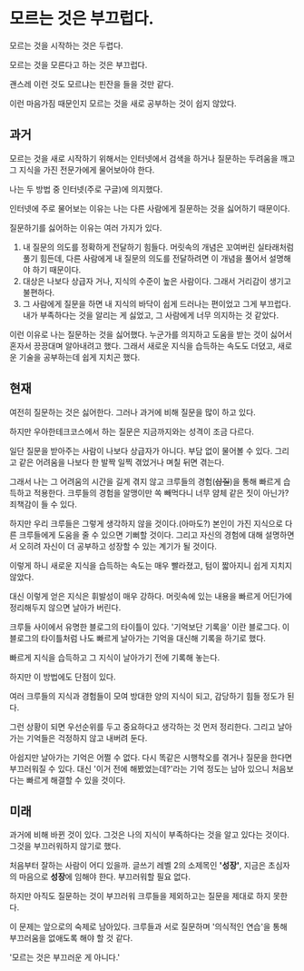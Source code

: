 # 모르는 것은 부끄럽다.

모르는 것을 시작하는 것은 두렵다. 

모르는 것을 모른다고 하는 것은 부끄럽다. 

괜스레 이런 것도 모르냐는 핀잔을 들을 것만 같다.

이런 마음가짐 때문인지 모르는 것을 새로 공부하는 것이 쉽지 않았다.

## 과거

모르는 것을 새로 시작하기 위해서는 인터넷에서 검색을 하거나 질문하는 두려움을 깨고 그 지식을 가진 전문가에게 물어보아야 한다.

나는 두 방법 중 인터넷(주로 구글)에 의지했다. 

인터넷에 주로 물어보는 이유는 나는 다른 사람에게 질문하는 것을 싫어하기 때문이다.

질문하기를 싫어하는 이유는 여러 가지가 있다.

1. 내 질문의 의도를 정확하게 전달하기 힘들다. 머릿속의 개념은 꼬여버린 실타래처럼 풀기 힘든데, 다른 사람에게 내 질문의 의도를 전달하려면 이 개념을 풀어서 설명해야 하기 때문이다.
2. 대상은 나보다 상급자 거나, 지식의 수준이 높은 사람이다. 그래서 거리감이 생기고 불편하다.
3. 그 사람에게 질문을 하면 내 지식의 바닥이 쉽게 드러나는 편이었고 그게 부끄럽다. 내가 부족하다는 것을 알리는 게 싫었고, 그 사람에게 너무 의지하는 것 같았다.

이런 이유로 나는 질문하는 것을 싫어했다. 누군가를 의지하고 도움을 받는 것이 싫어서 혼자서 끙끙대며 알아내려고 했다. 그래서 새로운 지식을 습득하는 속도도 더뎠고, 새로운 기술을 공부하는데 쉽게 지치곤 했다.

## 현재

여전히 질문하는 것은 싫어한다. 그러나 과거에 비해 질문을 많이 하고 있다.

하지만 우아한테크코스에서 하는 질문은 지금까지와는 성격이 조금 다르다.

일단 질문을 받아주는 사람이 나보다 상급자가 아니다. 부담 없이 물어볼 수 있다. 그리고 같은 어려움을 나보다 한 발짝 일찍 겪었거나 며칠 뒤면 겪는다.

그래서 나는 그 어려움의 시간을 길게 겪지 않고 크루들의 경험(~~삽질~~)을 통해 빠르게 습득하고 적용한다. 크루들의 경험을 알맹이만 쏙 빼먹다니 너무 얌체 같은 짓이 아닌가? 죄책감이 들 수 있다.

하지만 우리 크루들은 그렇게 생각하지 않을 것이다.(아마도?) 본인이 가진 지식으로 다른 크루들에게 도움을 줄 수 있으면 기뻐할 것이다. 그리고 자신의 경험에 대해 설명하면서 오히려 자신이 더 공부하고 성장할 수 있는 계기가 될 것이다.

이렇게 하니 새로운 지식을 습득하는 속도는 매우 빨라졌고, 텀이 짧아지니 쉽게 지치지 않았다. 

대신 이렇게 얻은 지식은 휘발성이 매우 강하다. 머릿속에 있는 내용을 빠르게 어딘가에 정리해두지 않으면 날아가 버린다.

크루들 사이에서 유명한 블로그의 타이틀이 있다. '기억보단 기록을' 이란 블로그다. 이 블로그의 타이틀처럼 나도 빠르게 날아가는 기억을 대신해 기록을 하기로 했다. 

빠르게 지식을 습득하고 그 지식이 날아가기 전에 기록해 놓는다. 

하지만 이 방법에도 단점이 있다. 

여러 크루들의 지식과 경험들이 모여 방대한 양의 지식이 되고, 감당하기 힘들 정도가 된다.

그런 상황이 되면 우선순위를 두고 중요하다고 생각하는 것 먼저 정리한다. 그리고 날아가는 기억들은 걱정하지 않고 내버려 둔다.

아쉽지만 날아가는 기억은 어쩔 수 없다. 다시 똑같은 시행착오를 겪거나 질문을 한다면 부끄러워질 수 있다. 대신 '이거 전에 해봤었는데?'라는 기억 정도는 남아 있으니 처음보다는 빠르게 해결할 수 있을 것이다.

## 미래

과거에 비해 바뀐 것이 있다. 그것은 나의 지식이 부족하다는 것을 알고 있다는 것이다. 그것을 부끄러워하지 않기로 했다.

처음부터 잘하는 사람이 어디 있을까. 글쓰기 레벨 2의 소제목인 **'성장'**, 지금은 초심자의 마음으로 **성장**에 임해야 한다. 부끄러워할 필요 없다. 

하지만 아직도 질문하는 것이 부끄러워 크루들을 제외하고는 질문을 제대로 하지 못한다. 

이 문제는 앞으로의 숙제로 남아있다. 크루들과 서로 질문하며 '의식적인 연습'을 통해 부끄러움을 없애도록 해야 할 것 같다.

'모르는 것은 부끄러운 게 아니다.'